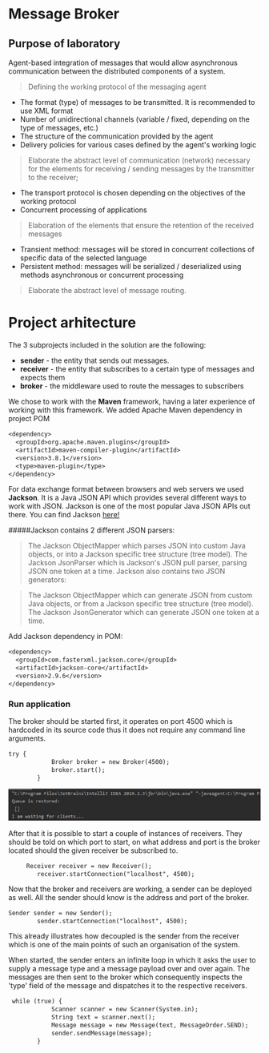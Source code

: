 # Message Broker
## Purpose of laboratory
Agent-based integration of messages that would allow asynchronous communication between the distributed components of a system.


> Defining the working protocol of the messaging agent

- The format (type) of messages to be transmitted. It is recommended to use XML format
- Number of unidirectional channels (variable / fixed, depending on the type of messages, etc.)
- The structure of the communication provided by the agent 
- Delivery policies for various cases defined by the agent's working logic

> Elaborate the abstract level of communication (network) necessary for the elements for receiving / sending messages by the transmitter to the receiver;
- The transport protocol is chosen depending on the objectives of the working protocol
- Concurrent processing of applications

> Elaboration of the elements that ensure the retention of the received messages 
- Transient method: messages will be stored in concurrent collections of specific data
of the selected language
- Persistent method: messages will be serialized / deserialized using methods
asynchronous or concurrent processing

> Elaborate the abstract level of message routing.

# Project arhitecture
The 3 subprojects included in the solution are the following:

- **sender** - the entity that sends out messages.
- **receiver** - the entity that subscribes to a certain type of messages and expects them
- **broker** - the middleware used to route the messages to subscribers

We chose to work with the **Maven** framework, having a later experience of working with this framework.
We added Apache Maven dependency in project POM
```
<dependency>
  <groupId>org.apache.maven.plugins</groupId>
  <artifactId>maven-compiler-plugin</artifactId>
  <version>3.8.1</version>
  <type>maven-plugin</type>
</dependency>
```
For data exchange format between browsers and web servers we used **Jackson**. It is a Java JSON API which provides several different ways to work with JSON. Jackson is one of the most popular Java JSON APIs out there. You can find Jackson [here!](https://github.com/FasterXML/jackson)


#####Jackson contains 2 different JSON parsers:

> The Jackson ObjectMapper which parses JSON into custom Java objects, or into a Jackson specific tree structure (tree model).
> The Jackson JsonParser which is Jackson's JSON pull parser, parsing JSON one token at a time.
> Jackson also contains two JSON generators:

> The Jackson ObjectMapper which can generate JSON from custom Java objects, or from a Jackson specific tree structure (tree model).
> The Jackson JsonGenerator which can generate JSON one token at a time.

Add Jackson dependency in POM:
```
<dependency>
  <groupId>com.fasterxml.jackson.core</groupId>
  <artifactId>jackson-core</artifactId>
  <version>2.9.6</version>
</dependency>
```
### Run application
The broker should be started first, it operates on port 4500 which is hardcoded in its source code thus it does not require any command line arguments.
```
try {
            Broker broker = new Broker(4500);
            broker.start();
        }
 ```
![Start Broker](https://github.com/anagogu/labPAD/blob/master/broker.png?raw=true)

After that it is possible to start a couple of instances of receivers. They should be told on which port to start, on what address and port is the broker located should the given receiver be subscribed to.
```
     Receiver receiver = new Receiver();
        receiver.startConnection("localhost", 4500);
```
Now that the broker and receivers are working, a sender can be deployed as well. 
All the sender should know is the address and port of the broker.
```
Sender sender = new Sender();
        sender.startConnection("localhost", 4500); 
```       
This already illustrates how decoupled is the sender from the receiver which is one of the main points of such an organisation of the system.

When started, the sender enters an infinite loop in which it asks the user to supply a message type and a message payload over and over again. The messages are then sent to the broker which consequently inspects the 'type' field of the message and dispatches it to the respective receivers.
```
 while (true) {
            Scanner scanner = new Scanner(System.in);
            String text = scanner.next();
            Message message = new Message(text, MessageOrder.SEND);
            sender.sendMessage(message);
        }
  ```
